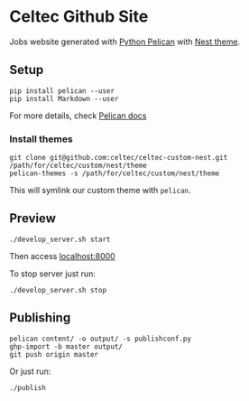 Celtec Github Site
==================

Jobs website generated with [Python Pelican](https://github.com/getpelican/pelican) with [Nest theme](https://github.com/molivier/nest).

## Setup

```
pip install pelican --user
pip install Markdown --user
```

For more details, check [Pelican docs](http://docs.getpelican.com/en/stable/install.html)

### Install themes

```
git clone git@github.com:celtec/celtec-custom-nest.git /path/for/celtec/custom/nest/theme
pelican-themes -s /path/for/celtec/custom/nest/theme
```

This will symlink our custom theme with `pelican`.

## Preview

```
./develop_server.sh start
```

Then access [localhost:8000](http://localhost:8000)

To stop server just run:

```
./develop_server.sh stop
```

## Publishing

```
pelican content/ -o output/ -s publishconf.py
ghp-import -b master output/
git push origin master
```

Or just run:

```
./publish
```
